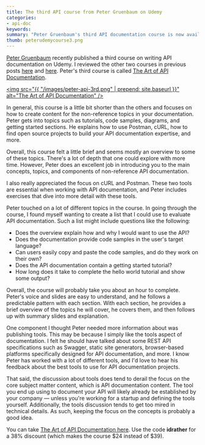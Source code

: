 ```yaml
---
title: The third API course from Peter Gruenbaum on Udemy 
categories:
- api-doc
keywords: 
summary: "Peter Gruenbaum's third API documentation course is now available on Udemy. This course covers topics in API documentation outside of reference material, such as tutorials and overview sections."
thumb: peterudemycourse3.png
---
```


[Peter Gruenbaum](https://www.udemy.com/user/petergruenbaum/) recently published a third course on writing API documentation on Udemy. I reviewed the other two courses in previous posts [here](http://idratherbewriting.com/2015/05/22/api-technical-writing-course-on-udemy/) and [here](http://idratherbewriting.com/2015/07/24/udemy-course-on-api-technical-writing-part-two/). Peter's third course is called [The Art of API Documentation](https://www.udemy.com/the-art-of-api-documentation/?couponCode=idrather). 

<a href="https://www.udemy.com/the-art-of-api-documentation/?couponCode=idrather"><img src="{{ "/images/peter-api-3rd.png" | prepend: site.baseurl }}" alt="The Art of API Documentation" /></a>

In general, this course is a little bit shorter than the others and focuses on how to create content for the non-reference topics in your documentation. Peter gets into topics such as tutorials, code samples, diagrams, and getting started sections. He explains how to use Postman, cURL, how to find open source projects to build your API documentation expertise, and more.

Overall, this course felt a little brief and seems mostly an overview to some of these topics. There's a lot of depth that one could explore with more time. However, Peter does an excellent job in introducing you to the main concepts, topics, and components of non-reference API documentation. 

I also really appreciated the focus on cURL and Postman. These two tools are essential when working with API documentation, and Peter includes exercises that dive into more detail with these tools.

Peter touched on a lot of different topics in the course. In going through the course, I found myself wanting to create a list that I could use to evaluate API documentation. Such a list might include questions like the following:

* Does the overview explain how and why I would want to use the API?
* Does the documentation provide code samples in the user's target language?
* Can users easily copy and paste the code samples, and do they work on their own?
* Does the API documentation contain a getting started tutorial?
* How long does it take to complete the hello world tutorial and show some output? 

Overall, the course will probably take you about an hour to complete. Peter's voice and slides are easy to understand, and he follows a predictable pattern with each section. With each section, he provides a brief overview of the topics he will cover, he covers them, and then follows up with summary slides and explanation.

One component I thought Peter needed more information about was publishing tools. This may be because I simply like the tools aspect of documentation. I felt he should have talked about some REST API specifications such as Swagger, static site generators, browser-based platforms specifically designed for API documentation, and more. I know Peter has worked with a lot of different tools, and I'd love to hear his feedback about the best tools to use for API documentation projects.

That said, the discussion about tools does tend to derail the focus on the core subject matter content, which is API documentation content. The tool you end up using to document your API will likely already be established by your company &mdash; unless you're working for a startup and defining the tools yourself. Additionally, the tools discussion tends to get too mired in technical details. As such, keeping the focus on the concepts is probably a good idea.

You can take [The Art of API Documentation here](https://www.udemy.com/the-art-of-api-documentation/?couponCode=idrather). Use the code **idrather** for a 38% discount (which makes the course $24 instead of $39).

